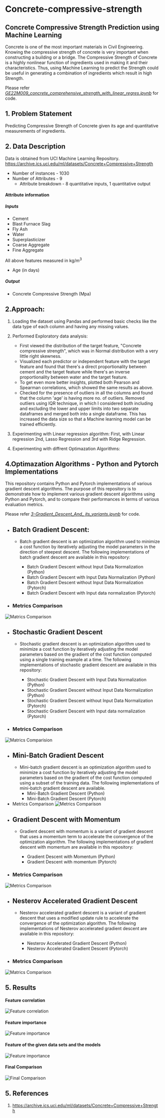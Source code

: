 
# Concrete-compressive-strength

## Concrete Compressive Strength Prediction using Machine Learning

Concrete is one of the most important materials in Civil Engineering. Knowing the compressive strength of concrete is very important when constructing a building or a bridge. The Compressive Strength of Concrete is a highly nonlinear function of ingredients used in making it and their characteristics. Thus, using Machine Learning to predict the Strength could be useful in generating a combination of ingredients which result in high Strength.

Please refer [*GE22M009_concrete_comprehensive_strength_with_linear_regres.ipynb*](https://github.com/ahmecse/Concrete-Compressive-Strength-Prediction-using-ML/blob/0b8ffa87629dc7e972d10ce8b377fcee7c5cfa41/GE22M009_concrete_comprehensive_strength_with_linear_regres.ipynb) for code.

## 1. Problem Statement
Predicting Compressive Strength of Concrete given its age and quantitative measurements of ingredients.

## 2. Data Description

Data is obtained from UCI Machine Learning Repository.
https://archive.ics.uci.edu/ml/datasets/Concrete+Compressive+Strength

* Number of instances - 1030
* Number of Attributes - 9
  * Attribute breakdown - 8 quantitative inputs, 1 quantitative output

#### Attribute information
##### Inputs
* Cement
* Blast Furnace Slag
* Fly Ash
* Water
* Superplasticizer
* Coarse Aggregate
* Fine Aggregate

All above features measured in kg/$m^3$

* Age (in days)

##### Output
* Concrete Compressive Strength (Mpa)

## 2.Approach:
1. Loading the dataset using Pandas and performed basic checks like the data type of each column and having any missing values.
2. Performed Exploratory data analysis:
    * First viewed the distribution of the target feature, "Concrete compressive strength", which was in Normal distribution with a very little right skewness.
    * Visualized each predictor or independent feature with the target feature and found that there's a direct proportionality between cement and the target feature while there's an inverse proportionality between water and the target feature.
    * To get even more better insights, plotted both Pearson and Spearman correlations, which showed the same results as above.
    * Checked for the presence of outliers in all the columns and found that the column 'age' is having more no. of outliers. Removed outliers using IQR technique, in which I considered both including and excluding the lower and upper limits into two separate dataframes and merged both into a single dataframe. This has increased the data size so that a Machine learning model can be trained efficiently.

3. Experimenting with Linear regression algorithm:
First, with Linear regression 2nd, Lasso Regression and 3rd with Ridge Regression.

4. Experimenting with diffrent Optimazation Algorithms:

## 4.Optimazation Algorithms - Python and Pytorch Implementations

This repository contains Python and Pytorch implementations of various gradient descent algorithms. The purpose of this repository is to demonstrate how to implement various gradient descent algorithms using Python and Pytorch, and to compare their performances in terms of various evaluation metrics.

Please refer [*3-Gradient_Descent_And_ its_variants.ipynb*](https://github.com/ahmecse/Concrete-Compressive-Strength-Prediction-using-ML/blob/c187f01ac807c78874d25b06704eca490862f2ad/3-Gradient_Descent_And_%20its_variants.ipynb) for code.

* ## Batch Gradient Descent:
  * Batch gradient descent is an optimization algorithm used to minimize a cost function by iteratively adjusting the model parameters in the direction of steepest descent. The following implementations of batch gradient descent are available in this repository:

    * Batch Gradient Descent without Input Data Normalization (Python)
    * Batch Gradient Descent with Input Data Normalization (Python)
    * Batch Gradient Descent without Input Data Normalization (Pytorch)
    * Batch Gradient Descent with Input data normalization (Pytorch)
* ### Metrics Comparison
![Matrics Comparison](https://github.com/ahmecse/Concrete-Compressive-Strength-Prediction-using-ML/blob/e40b99d4d1345fa0704abe745051ba48db05447f/bgd.png)

* ## Stochastic Gradient Descent
  * Stochastic gradient descent is an optimization algorithm used to minimize a cost function by iteratively adjusting the model parameters based on the gradient of the cost function computed using a single training example at a time. The following implementations of stochastic gradient descent are available in this repository:

    * Stochastic Gradient Descent with Input Data Normalization (Python)
    * Stochastic Gradient Descent without Input Data Normalization (Python)
    * Stochastic Gradient Descent without Input Data Normalization (Pytorch)
    * Stochastic Gradient Descent with Input data normalization (Pytorch)
* ### Metrics Comparison
![Matrics Comparision](https://github.com/ahmecse/Concrete-Compressive-Strength-Prediction-using-ML/blob/4eacc0bbe0646a66838692637f7c27abb0c46251/resources/sgd.png)
* ## Mini-Batch Gradient Descent
  * Mini-batch gradient descent is an optimization algorithm used to minimize a cost function by iteratively adjusting the model parameters based on the gradient of the cost function computed using a subset of the training data. The following implementations of mini-batch gradient descent are available.
    * Mini-Batch Gradient Descent (Python)
    * Mini-Batch Gradient Descent (Pytorch)
 * Metrics Comparison
![Metrics Comparison](https://github.com/ahmecse/Concrete-Compressive-Strength-Prediction-using-ML/blob/c187f01ac807c78874d25b06704eca490862f2ad/resources/mbgd.png)
* ## Gradient Descent with Momentum
  * Gradient descent with momentum is a variant of gradient descent that uses a momentum term to accelerate the convergence of the optimization algorithm. The following implementations of gradient descent with momentum are available in this repository:

    * Gradient Descent with Momentum (Python)
    * Gradient Descent with momentum (Pytorch)
* ### Metrics Comparison
![Metrics Comparison](https://github.com/ahmecse/Concrete-Compressive-Strength-Prediction-using-ML/blob/206ae285a93f18f34e6cdf0164dcd698a822d85d/resources/bgdm.png)
* ## Nesterov Accelerated Gradient Descent
  * Nesterov accelerated gradient descent is a variant of gradient descent that uses a modified update rule to accelerate the convergence of the optimization algorithm. The following implementations of Nesterov accelerated gradient descent are available in this repository:

    * Nesterov Accelerated Gradient Descent (Python)
    * Nesterov Accelerated Gradient Descent (Pytorch)
* ### Metrics Comparison
![Matrics Comparison](https://github.com/ahmecse/Concrete-Compressive-Strength-Prediction-using-ML/blob/46c28d9fa9bdf969655d02891ac05233820f085e/resources/bgdn.png)


## 5. Results

#### Feature correlation
![Feature correlation](https://github.com/ahmecse/Concrete-Compressive-Strength-Prediction-using-ML/blob/0b8ffa87629dc7e972d10ce8b377fcee7c5cfa41/resources/1.png)
#### Feature importance
![Feature importance](https://github.com/ahmecse/Concrete-Compressive-Strength-Prediction-using-ML/blob/0b8ffa87629dc7e972d10ce8b377fcee7c5cfa41/resources/3.png)
#### Feature of the given data sets and the models 
![Feature importance](https://github.com/ahmecse/Concrete-Compressive-Strength-Prediction-using-ML/blob/9496ade498919091cf36a5b5812bed303da48c6a/resources/5.png)
#### Final Comparison
![Final Comparison](https://github.com/ahmecse/Concrete-Compressive-Strength-Prediction-using-ML/blob/0b8ffa87629dc7e972d10ce8b377fcee7c5cfa41/resources/4.png)


## 5. References
1. https://archive.ics.uci.edu/ml/datasets/Concrete+Compressive+Strength
